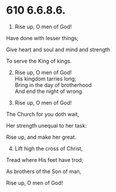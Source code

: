 # 610 6.6.8.6.

1.  Rise up, O men of God!

Have done with lesser things;

Give heart and soul and mind and strength

To serve the King of kings.

2.  Rise up, O men of God!\
His kingdom tarries long;\
Bring in the day of brotherhood\
And end the night of wrong.

3.  Rise up, O men of God!

The Church for you doth wait,

Her strength unequal to her task:

Rise up, and make her great.

4.  Lift high the cross of Christ,

Tread where His feet have trod;

As brothers of the Son of man,

Rise up, O men of God!

